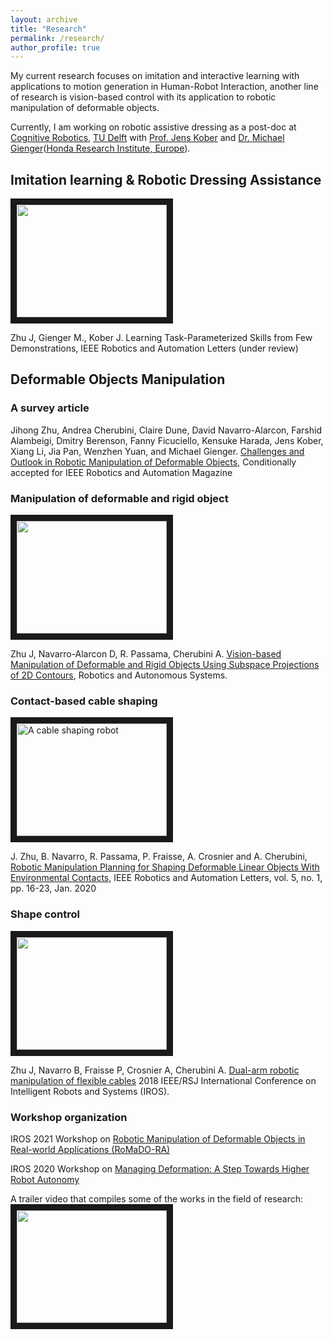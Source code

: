 ```yaml
---
layout: archive
title: "Research"
permalink: /research/
author_profile: true
---
```

My current research focuses on imitation and interactive learning with applications to motion generation in Human-Robot Interaction, another line of research is vision-based control with its application to robotic manipulation of deformable objects.

Currently, I am working on robotic assistive dressing as a post-doc at [Cognitive Robotics](https://www.tudelft.nl/en/3me/about/departments/cognitive-robotics-cor/), [TU Delft](https://www.tudelft.nl/en) with [Prof. Jens Kober](http://www.jenskober.de/) and [Dr. Michael Gienger](https://scholar.google.de/citations?user=oU2jyxMAAAAJ&hl=en)([Honda Research Institute, Europe](https://www.honda-ri.de/)).

## Imitation learning & Robotic Dressing Assistance
<a href="http://www.youtube.com/watch?feature=player_embedded&v=yY4k1nnhA60
" target="_blank"><img src="http://img.youtube.com/vi/yY4k1nnhA60/0.jpg"
alt="" width="240" height="180" border="10" /></a>

Zhu J, Gienger M., Kober J. Learning Task-Parameterized Skills from Few Demonstrations, IEEE Robotics and Automation Letters (under review)

## Deformable Objects Manipulation

### A survey article
Jihong Zhu, Andrea Cherubini, Claire Dune, David Navarro-Alarcon, Farshid Alambeigi, Dmitry Berenson, Fanny Ficuciello, Kensuke Harada, Jens Kober, Xiang Li, Jia Pan, Wenzhen Yuan, and Michael Gienger. [Challenges and Outlook in Robotic Manipulation of Deformable Objects](https://arxiv.org/pdf/2105.01767.pdf), Conditionally accepted for IEEE Robotics and Automation Magazine

### Manipulation of deformable and rigid object
<a href="http://www.youtube.com/watch?feature=player_embedded&v=gYfO2ZxZ5KQ
" target="_blank"><img src="http://img.youtube.com/vi/gYfO2ZxZ5KQ/0.jpg"
alt="" width="240" height="180" border="10" /></a>

Zhu J, Navarro-Alarcon D, R. Passama, Cherubini A. [Vision-based Manipulation of Deformable and Rigid Objects Using Subspace Projections of 2D Contours](https://arxiv.org/pdf/2006.09023.pdf), Robotics and Autonomous Systems.

### Contact-based cable shaping

<a href="http://www.youtube.com/watch?feature=player_embedded&v=7CdNQ4R_wT0
" target="_blank"><img src="http://img.youtube.com/vi/7CdNQ4R_wT0/0.jpg"
alt="A cable shaping robot" width="240" height="180" border="10" /></a>

J. Zhu, B. Navarro, R. Passama, P. Fraisse, A. Crosnier and A. Cherubini, [Robotic Manipulation Planning for Shaping Deformable Linear Objects With Environmental Contacts](https://hal.archives-ouvertes.fr/hal-02303257/document), IEEE Robotics and Automation Letters, vol. 5, no. 1, pp. 16-23, Jan. 2020

### Shape control

<a href="http://www.youtube.com/watch?feature=player_embedded&v=DPl_d7lbL84
" target="_blank"><img src="http://img.youtube.com/vi/DPl_d7lbL84/0.jpg"
alt="" width="240" height="180" border="10" /></a>

Zhu J, Navarro B, Fraisse P, Crosnier A, Cherubini A. [Dual-arm robotic manipulation of flexible cables](https://ieeexplore.ieee.org/abstract/document/8593780) 2018 IEEE/RSJ International Conference on Intelligent Robots and Systems (IROS).


### Workshop organization
IROS 2021 Workshop on [Robotic Manipulation of Deformable Objects in Real-world Applications (RoMaDO-RA)](https://adkoessler.github.io/romadora-workshop/)

IROS 2020 Workshop on [Managing Deformation: A Step Towards Higher Robot Autonomy](https://sites.google.com/view/madef-iros2020/home)


A trailer video that compiles some of the works in the field of research:
<a href="https://youtu.be/SF4w9OWWLqc"
target="_blank"><img src="https://img.youtube.com/vi/SF4w9OWWLqc/0.jpg"
alt="" width="240" height="180" border="10" /></a>
